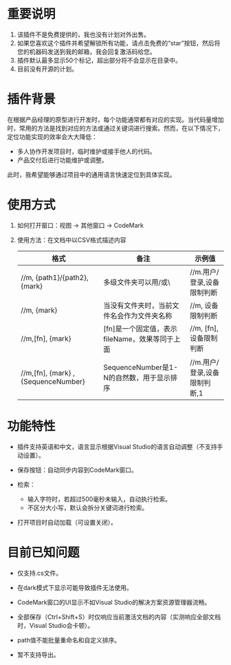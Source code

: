 # 重要说明

1. 该插件不是免费提供的，我也没有计划对外出售。
2. 如果您喜欢这个插件并希望解锁所有功能，请点击免费的“star”按钮，然后将您的机器码发送到我的邮箱，我会回复激活码给您。
3. 插件默认最多显示50个标记，超出部分将不会显示在目录中。
4. 目前没有开源的计划。

# 插件背景

在根据产品经理的原型进行开发时，每个功能通常都有对应的实现。当代码量增加时，常用的方法是找到对应的方法或通过关键词进行搜索。然而，在以下情况下，定位功能实现的效率会大大降低：

- 多人协作开发项目时，临时维护或接手他人的代码。
- 产品交付后进行功能维护或调整。

此时，我希望能够通过项目中的通用语言快速定位到具体实现。

# 使用方式

1. 如何打开窗口：视图 -> 其他窗口 -> CodeMark
2. 使用方法：在文档中以CSV格式描述内容

   | 格式                               | 备注                                               | 示例值                       |
   | ---------------------------------- | -------------------------------------------------- | ---------------------------- |
   | //m, {path1}/{path2},{mark}        | 多级文件夹可以用/或\                               | //m.用户/登录,设备限制判断   |
   | //m, {mark}                        | 当没有文件夹时，当前文件名会作为文件夹名称          | //m, 设备限制判断            |
   | //m,[fn], {mark}                   | [fn]是一个固定值，表示fileName，效果等同于上面     | //m, [fn],设备限制判断       |
   | //m,[fn], {mark} ,{SequenceNumber} | SequenceNumber是1-N的自然数，用于显示排序          | //m.用户/登录,设备限制判断,1 |

# 功能特性

- 插件支持英语和中文，语言显示根据Visual Studio的语言自动调整（不支持手动设置）。

- 保存按钮：自动同步内容到CodeMark窗口。

- 检索：
  - 输入字符时，若超过500毫秒未输入，自动执行检索。
  - 不区分大小写，默认会拆分关键词进行检索。

- 打开项目时自动加载（可设置关闭）。

# 目前已知问题

- 仅支持.cs文件。

- 在dark模式下显示可能导致插件无法使用。

- CodeMark窗口的UI显示不如Visual Studio的解决方案资源管理器流畅。

- 全部保存（Ctrl+Shift+S）时仅响应当前激活文档的内容（实测响应全部文档时，Visual Studio会卡顿）。

- path值不能批量重命名和自定义排序。

- 暂不支持导出。

